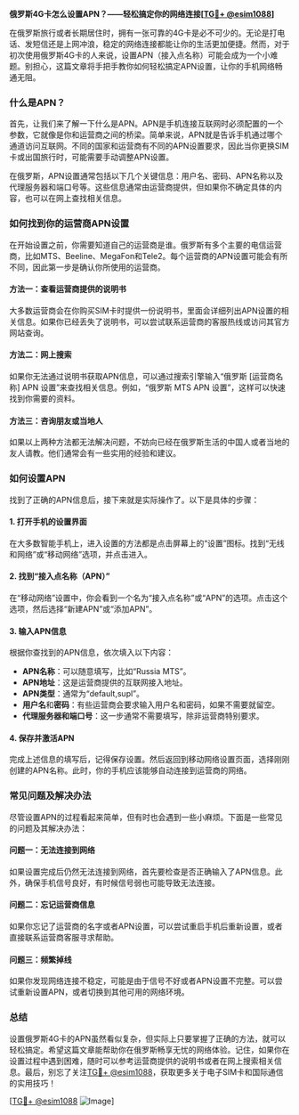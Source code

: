 **俄罗斯4G卡怎么设置APN？——轻松搞定你的网络连接[[TG💪+ @esim1088](https://t.me/s/esim1088)]**

在俄罗斯旅行或者长期居住时，拥有一张可靠的4G卡是必不可少的。无论是打电话、发短信还是上网冲浪，稳定的网络连接都能让你的生活更加便捷。然而，对于初次使用俄罗斯4G卡的人来说，设置APN（接入点名称）可能会成为一个小难题。别担心，这篇文章将手把手教你如何轻松搞定APN设置，让你的手机网络畅通无阻。

### 什么是APN？

首先，让我们来了解一下什么是APN。APN是手机连接互联网时必须配置的一个参数，它就像是你和运营商之间的桥梁。简单来说，APN就是告诉手机通过哪个通道访问互联网。不同的国家和运营商有不同的APN设置要求，因此当你更换SIM卡或出国旅行时，可能需要手动调整APN设置。

在俄罗斯，APN设置通常包括以下几个关键信息：用户名、密码、APN名称以及代理服务器和端口号等。这些信息通常由运营商提供，但如果你不确定具体的内容，也可以在网上查找相关信息。

### 如何找到你的运营商APN设置

在开始设置之前，你需要知道自己的运营商是谁。俄罗斯有多个主要的电信运营商，比如MTS、Beeline、MegaFon和Tele2。每个运营商的APN设置可能会有所不同，因此第一步是确认你所使用的运营商。

#### 方法一：查看运营商提供的说明书

大多数运营商会在你购买SIM卡时提供一份说明书，里面会详细列出APN设置的相关信息。如果你已经丢失了说明书，可以尝试联系运营商的客服热线或访问其官方网站查询。

#### 方法二：网上搜索

如果你无法通过说明书获取APN信息，可以通过搜索引擎输入“俄罗斯 [运营商名称] APN 设置”来查找相关信息。例如，“俄罗斯 MTS APN 设置”，这样可以快速找到你需要的资料。

#### 方法三：咨询朋友或当地人

如果以上两种方法都无法解决问题，不妨向已经在俄罗斯生活的中国人或者当地的友人请教。他们通常会有一些实用的经验和建议。

### 如何设置APN

找到了正确的APN信息后，接下来就是实际操作了。以下是具体的步骤：

#### 1. 打开手机的设置界面

在大多数智能手机上，进入设置的方法都是点击屏幕上的“设置”图标。找到“无线和网络”或“移动网络”选项，并点击进入。

#### 2. 找到“接入点名称（APN）”

在“移动网络”设置中，你会看到一个名为“接入点名称”或“APN”的选项。点击这个选项，然后选择“新建APN”或“添加APN”。

#### 3. 输入APN信息

根据你查找到的APN信息，依次填入以下内容：
- **APN名称**：可以随意填写，比如“Russia MTS”。
- **APN地址**：这是运营商提供的互联网接入地址。
- **APN类型**：通常为“default,supl”。
- **用户名**和**密码**：有些运营商会要求输入用户名和密码，如果不需要就留空。
- **代理服务器和端口号**：这一步通常不需要填写，除非运营商特别要求。

#### 4. 保存并激活APN

完成上述信息的填写后，记得保存设置。然后返回到移动网络设置页面，选择刚刚创建的APN名称。此时，你的手机应该能够自动连接到运营商的网络。

### 常见问题及解决办法

尽管设置APN的过程看起来简单，但有时也会遇到一些小麻烦。下面是一些常见的问题及其解决办法：

#### 问题一：无法连接到网络

如果设置完成后仍然无法连接到网络，首先要检查是否正确输入了APN信息。此外，确保手机信号良好，有时候信号弱也可能导致无法连接。

#### 问题二：忘记运营商信息

如果你忘记了运营商的名字或者APN设置，可以尝试重启手机后重新设置，或者直接联系运营商客服寻求帮助。

#### 问题三：频繁掉线

如果你发现网络连接不稳定，可能是由于信号不好或者APN设置不完整。可以尝试重新设置APN，或者切换到其他可用的网络环境。

### 总结

设置俄罗斯4G卡的APN虽然看似复杂，但实际上只要掌握了正确的方法，就可以轻松搞定。希望这篇文章能帮助你在俄罗斯畅享无忧的网络体验。记住，如果你在设置过程中遇到困难，随时可以参考运营商提供的说明书或者在网上搜索相关信息。最后，别忘了关注[TG💪+ @esim1088](https://t.me/s/esim1088)，获取更多关于电子SIM卡和国际通信的实用技巧！

[[TG💪+ @esim1088](https://t.me/s/esim1088) ![Image](https://i.postimg.cc/4NQfJmqS/Snipaste-2025-05-13-00-14-12.png)]